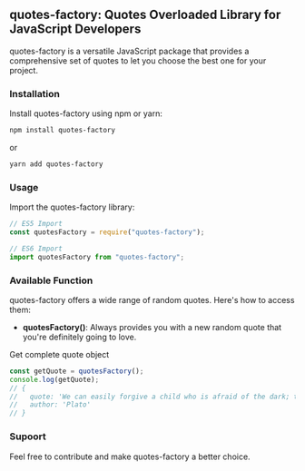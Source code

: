 ## quotes-factory: Quotes Overloaded Library for JavaScript Developers

quotes-factory is a versatile JavaScript package that provides a comprehensive set of quotes to let you choose the best one for your project.

### Installation

Install quotes-factory using npm or yarn:

```bash
npm install quotes-factory
```

or

```bash
yarn add quotes-factory
```

### Usage

Import the quotes-factory library:

```javascript
// ES5 Import
const quotesFactory = require("quotes-factory");

// ES6 Import
import quotesFactory from "quotes-factory";
```

### Available Function

quotes-factory offers a wide range of random quotes. Here's how to access them:

- **quotesFactory()**: Always provides you with a new random quote that you're definitely going to love.

Get complete quote object

```javascript
const getQuote = quotesFactory();
console.log(getQuote);
// {
//   quote: 'We can easily forgive a child who is afraid of the dark; the real tragedy of life is when men are afraid of the light.',
//   author: 'Plato'
// }
```

### Supoort

Feel free to contribute and make quotes-factory a better choice.
